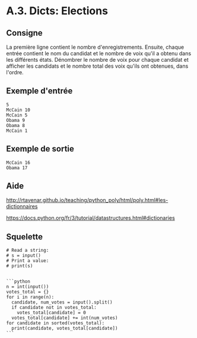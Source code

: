 # A.3. Dicts: Elections

## Consigne

La première ligne contient le nombre d'enregistrements. Ensuite, chaque entrée contient le nom du candidat et le nombre de voix qu'il a obtenu dans les différents états. Dénombrer le nombre de voix pour chaque candidat et afficher les candidats et le nombre total des voix qu'ils ont obtenues, dans l'ordre.

## Exemple d'entrée

```
5
McCain 10
McCain 5
Obama 9
Obama 8
McCain 1
```

## Exemple de sortie

```
McCain 16
Obama 17
```

## Aide

http://rtavenar.github.io/teaching/python_poly/html/poly.html#les-dictionnaires

https://docs.python.org/fr/3/tutorial/datastructures.html#dictionaries

## Squelette

```{code-cell} python
# Read a string:
# s = input()
# Print a value:
# print(s)
```

````{dropdown} Proposition de solution

```python
n = int(input())
votes_total = {}
for i in range(n):
  candidate, num_votes = input().split()
  if candidate not in votes_total:
    votes_total[candidate] = 0
  votes_total[candidate] += int(num_votes)
for candidate in sorted(votes_total):
  print(candidate, votes_total[candidate])
```
````
